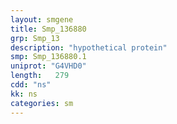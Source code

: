 ```yaml
---
layout: smgene
title: Smp_136880
grp: Smp_13
description: "hypothetical protein"
smp: Smp_136880.1
uniprot: "G4VHD0"
length:   279
cdd: "ns"
kk: ns
categories: sm
---
```

